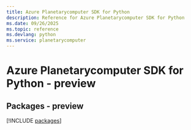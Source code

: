 ```yaml
---
title: Azure Planetarycomputer SDK for Python
description: Reference for Azure Planetarycomputer SDK for Python
ms.date: 09/26/2025
ms.topic: reference
ms.devlang: python
ms.service: planetarycomputer
---
```

# Azure Planetarycomputer SDK for Python - preview
## Packages - preview
[!INCLUDE [packages](planetarycomputer-index.md)]